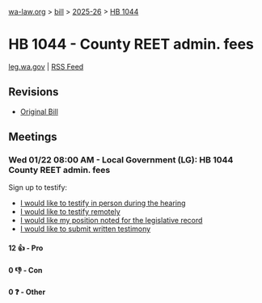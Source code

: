 [wa-law.org](/) > [bill](/bill/) > [2025-26](/bill/2025-26/) > [HB 1044](/bill/2025-26/hb/1044/)

# HB 1044 - County REET admin. fees
[leg.wa.gov](https://app.leg.wa.gov/billsummary?BillNumber=1044&Year=2025&Initiative=false) | [RSS Feed](./rss.xml)

## Revisions
* [Original Bill](1/)

## Meetings
### Wed 01/22 08:00 AM - Local Government (LG): HB 1044 County REET admin. fees
Sign up to testify:
* [I would like to testify in person during the hearing](https://app.leg.wa.gov/csi/Testifier/Add?chamber=House&mId=32522&aId=161721&caId=24895&tId=1)
* [I would like to testify remotely](https://app.leg.wa.gov/csi/Testifier/Add?chamber=House&mId=32522&aId=161721&caId=24895&tId=2)
* [I would like my position noted for the legislative record](https://app.leg.wa.gov/csi/Testifier/Add?chamber=House&mId=32522&aId=161721&caId=24895&tId=3)
* [I would like to submit written testimony](https://app.leg.wa.gov/csi/Testifier/Add?chamber=House&mId=32522&aId=161721&caId=24895&tId=4)

#### 12 👍 - Pro

#### 0 👎 - Con

#### 0 ❓ - Other
